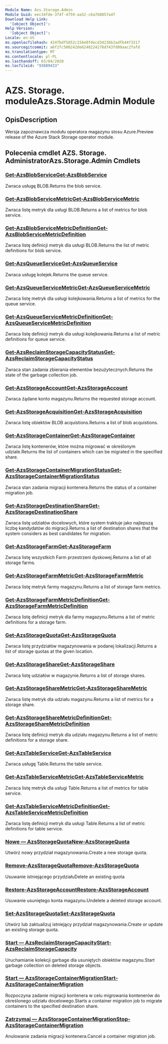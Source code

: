 ```yaml
---
Module Name: Azs.Storage.Admin
Module Guid: eec34fde-3f4f-4759-aa52-c6a7b8857a4f
Download Help Link:
  '[object Object]': 
Help Version:
  '[object Object]': 
Locale: en-US
ms.openlocfilehash: 424fbdf5852c156e0fdecd3423bb2adfb44f3317
ms.sourcegitcommit: a6f2fc500242de6248224278d743fd09aac2fafd
ms.translationtype: MT
ms.contentlocale: pl-PL
ms.lasthandoff: 03/04/2020
ms.locfileid: "93889433"
---
```

# <span data-ttu-id="24d05-101">AZS. Storage. module</span><span class="sxs-lookup"><span data-stu-id="24d05-101">Azs.Storage.Admin Module</span></span>
## <span data-ttu-id="24d05-102">Opis</span><span class="sxs-lookup"><span data-stu-id="24d05-102">Description</span></span>
<span data-ttu-id="24d05-103">Wersja zapoznawcza modułu operatora magazynu stosu Azure.</span><span class="sxs-lookup"><span data-stu-id="24d05-103">Preview release of the Azure Stack Storage operator module.</span></span>

## <span data-ttu-id="24d05-104">Polecenia cmdlet AZS. Storage. Administrator</span><span class="sxs-lookup"><span data-stu-id="24d05-104">Azs.Storage.Admin Cmdlets</span></span>
### [<span data-ttu-id="24d05-105">Get-AzsBlobService</span><span class="sxs-lookup"><span data-stu-id="24d05-105">Get-AzsBlobService</span></span>](Get-AzsBlobService.md)
<span data-ttu-id="24d05-106">Zwraca usługę BLOB.</span><span class="sxs-lookup"><span data-stu-id="24d05-106">Returns the blob service.</span></span>

### [<span data-ttu-id="24d05-107">Get-AzsBlobServiceMetric</span><span class="sxs-lookup"><span data-stu-id="24d05-107">Get-AzsBlobServiceMetric</span></span>](Get-AzsBlobServiceMetric.md)
<span data-ttu-id="24d05-108">Zwraca listę metryk dla usługi BLOB.</span><span class="sxs-lookup"><span data-stu-id="24d05-108">Returns a list of metrics for blob service.</span></span>

### [<span data-ttu-id="24d05-109">Get-AzsBlobServiceMetricDefinition</span><span class="sxs-lookup"><span data-stu-id="24d05-109">Get-AzsBlobServiceMetricDefinition</span></span>](Get-AzsBlobServiceMetricDefinition.md)
<span data-ttu-id="24d05-110">Zwraca listę definicji metryk dla usługi BLOB.</span><span class="sxs-lookup"><span data-stu-id="24d05-110">Returns the list of metric definitions for blob service.</span></span>

### [<span data-ttu-id="24d05-111">Get-AzsQueueService</span><span class="sxs-lookup"><span data-stu-id="24d05-111">Get-AzsQueueService</span></span>](Get-AzsQueueService.md)
<span data-ttu-id="24d05-112">Zwraca usługę kolejek.</span><span class="sxs-lookup"><span data-stu-id="24d05-112">Returns the queue service.</span></span>

### [<span data-ttu-id="24d05-113">Get-AzsQueueServiceMetric</span><span class="sxs-lookup"><span data-stu-id="24d05-113">Get-AzsQueueServiceMetric</span></span>](Get-AzsQueueServiceMetric.md)
<span data-ttu-id="24d05-114">Zwraca listę metryk dla usługi kolejkowania.</span><span class="sxs-lookup"><span data-stu-id="24d05-114">Returns a list of metrics for the queue service.</span></span>

### [<span data-ttu-id="24d05-115">Get-AzsQueueServiceMetricDefinition</span><span class="sxs-lookup"><span data-stu-id="24d05-115">Get-AzsQueueServiceMetricDefinition</span></span>](Get-AzsQueueServiceMetricDefinition.md)
<span data-ttu-id="24d05-116">Zwraca listę definicji metryk dla usługi kolejkowania.</span><span class="sxs-lookup"><span data-stu-id="24d05-116">Returns a list of metric definitions for queue service.</span></span>

### [<span data-ttu-id="24d05-117">Get-AzsReclaimStorageCapacityStatus</span><span class="sxs-lookup"><span data-stu-id="24d05-117">Get-AzsReclaimStorageCapacityStatus</span></span>](Get-AzsReclaimStorageCapacityStatus.md)
<span data-ttu-id="24d05-118">Zwraca stan zadania zbierania elementów bezużytecznych.</span><span class="sxs-lookup"><span data-stu-id="24d05-118">Returns the state of the garbage collection job.</span></span>

### [<span data-ttu-id="24d05-119">Get-AzsStorageAccount</span><span class="sxs-lookup"><span data-stu-id="24d05-119">Get-AzsStorageAccount</span></span>](Get-AzsStorageAccount.md)
<span data-ttu-id="24d05-120">Zwraca żądane konto magazynu.</span><span class="sxs-lookup"><span data-stu-id="24d05-120">Returns the requested storage account.</span></span>

### [<span data-ttu-id="24d05-121">Get-AzsStorageAcquisition</span><span class="sxs-lookup"><span data-stu-id="24d05-121">Get-AzsStorageAcquisition</span></span>](Get-AzsStorageAcquisition.md)
<span data-ttu-id="24d05-122">Zwraca listę obiektów BLOB acquistions.</span><span class="sxs-lookup"><span data-stu-id="24d05-122">Returns a list of blob acquistions.</span></span>

### [<span data-ttu-id="24d05-123">Get-AzsStorageContainer</span><span class="sxs-lookup"><span data-stu-id="24d05-123">Get-AzsStorageContainer</span></span>](Get-AzsStorageContainer.md)
<span data-ttu-id="24d05-124">Zwraca listę kontenerów, które można migrować w określonym udziale.</span><span class="sxs-lookup"><span data-stu-id="24d05-124">Returns the list of containers which can be migrated in the specified share.</span></span>

### [<span data-ttu-id="24d05-125">Get-AzsStorageContainerMigrationStatus</span><span class="sxs-lookup"><span data-stu-id="24d05-125">Get-AzsStorageContainerMigrationStatus</span></span>](Get-AzsStorageContainerMigrationStatus.md)
<span data-ttu-id="24d05-126">Zwraca stan zadania migracji kontenera.</span><span class="sxs-lookup"><span data-stu-id="24d05-126">Returns the status of a container migration job.</span></span>

### [<span data-ttu-id="24d05-127">Get-AzsStorageDestinationShare</span><span class="sxs-lookup"><span data-stu-id="24d05-127">Get-AzsStorageDestinationShare</span></span>](Get-AzsStorageDestinationShare.md)
<span data-ttu-id="24d05-128">Zwraca listę udziałów docelowych, które system traktuje jako najlepszą liczbę kandydatów do migracji.</span><span class="sxs-lookup"><span data-stu-id="24d05-128">Returns a list of destination shares that the system considers as best candidates for migration.</span></span>

### [<span data-ttu-id="24d05-129">Get-AzsStorageFarm</span><span class="sxs-lookup"><span data-stu-id="24d05-129">Get-AzsStorageFarm</span></span>](Get-AzsStorageFarm.md)
<span data-ttu-id="24d05-130">Zwraca listę wszystkich Farm przestrzeni dyskowej.</span><span class="sxs-lookup"><span data-stu-id="24d05-130">Returns a list of all storage farms.</span></span>

### [<span data-ttu-id="24d05-131">Get-AzsStorageFarmMetric</span><span class="sxs-lookup"><span data-stu-id="24d05-131">Get-AzsStorageFarmMetric</span></span>](Get-AzsStorageFarmMetric.md)
<span data-ttu-id="24d05-132">Zwraca listę metryk farmy magazynu.</span><span class="sxs-lookup"><span data-stu-id="24d05-132">Returns a list of storage farm metrics.</span></span>

### [<span data-ttu-id="24d05-133">Get-AzsStorageFarmMetricDefinition</span><span class="sxs-lookup"><span data-stu-id="24d05-133">Get-AzsStorageFarmMetricDefinition</span></span>](Get-AzsStorageFarmMetricDefinition.md)
<span data-ttu-id="24d05-134">Zwraca listę definicji metryk dla farmy magazynu.</span><span class="sxs-lookup"><span data-stu-id="24d05-134">Returns a list of metric definitions for a storage farm.</span></span>

### [<span data-ttu-id="24d05-135">Get-AzsStorageQuota</span><span class="sxs-lookup"><span data-stu-id="24d05-135">Get-AzsStorageQuota</span></span>](Get-AzsStorageQuota.md)
<span data-ttu-id="24d05-136">Zwraca listę przydziałów magazynowania w podanej lokalizacji.</span><span class="sxs-lookup"><span data-stu-id="24d05-136">Returns a list of storage quotas at the given location.</span></span>

### [<span data-ttu-id="24d05-137">Get-AzsStorageShare</span><span class="sxs-lookup"><span data-stu-id="24d05-137">Get-AzsStorageShare</span></span>](Get-AzsStorageShare.md)
<span data-ttu-id="24d05-138">Zwraca listę udziałów w magazynie.</span><span class="sxs-lookup"><span data-stu-id="24d05-138">Returns a list of storage shares.</span></span>

### [<span data-ttu-id="24d05-139">Get-AzsStorageShareMetric</span><span class="sxs-lookup"><span data-stu-id="24d05-139">Get-AzsStorageShareMetric</span></span>](Get-AzsStorageShareMetric.md)
<span data-ttu-id="24d05-140">Zwraca listę metryk dla udziału magazynu.</span><span class="sxs-lookup"><span data-stu-id="24d05-140">Returns a list of metrics for a storage share.</span></span>

### [<span data-ttu-id="24d05-141">Get-AzsStorageShareMetricDefinition</span><span class="sxs-lookup"><span data-stu-id="24d05-141">Get-AzsStorageShareMetricDefinition</span></span>](Get-AzsStorageShareMetricDefinition.md)
<span data-ttu-id="24d05-142">Zwraca listę definicji metryk dla udziału magazynu.</span><span class="sxs-lookup"><span data-stu-id="24d05-142">Returns a list of metric definitions for a storage share.</span></span>

### [<span data-ttu-id="24d05-143">Get-AzsTableService</span><span class="sxs-lookup"><span data-stu-id="24d05-143">Get-AzsTableService</span></span>](Get-AzsTableService.md)
<span data-ttu-id="24d05-144">Zwraca usługę Table.</span><span class="sxs-lookup"><span data-stu-id="24d05-144">Returns the table service.</span></span>

### [<span data-ttu-id="24d05-145">Get-AzsTableServiceMetric</span><span class="sxs-lookup"><span data-stu-id="24d05-145">Get-AzsTableServiceMetric</span></span>](Get-AzsTableServiceMetric.md)
<span data-ttu-id="24d05-146">Zwraca listę metryk dla usługi Table.</span><span class="sxs-lookup"><span data-stu-id="24d05-146">Returns a list of metrics for table service.</span></span>

### [<span data-ttu-id="24d05-147">Get-AzsTableServiceMetricDefinition</span><span class="sxs-lookup"><span data-stu-id="24d05-147">Get-AzsTableServiceMetricDefinition</span></span>](Get-AzsTableServiceMetricDefinition.md)
<span data-ttu-id="24d05-148">Zwraca listę definicji metryk dla usługi Table.</span><span class="sxs-lookup"><span data-stu-id="24d05-148">Returns a list of metric definitions for table service.</span></span>

### [<span data-ttu-id="24d05-149">Nowe — AzsStorageQuota</span><span class="sxs-lookup"><span data-stu-id="24d05-149">New-AzsStorageQuota</span></span>](New-AzsStorageQuota.md)
<span data-ttu-id="24d05-150">Utwórz nowy przydział magazynowania.</span><span class="sxs-lookup"><span data-stu-id="24d05-150">Create a new storage quota.</span></span>

### [<span data-ttu-id="24d05-151">Remove-AzsStorageQuota</span><span class="sxs-lookup"><span data-stu-id="24d05-151">Remove-AzsStorageQuota</span></span>](Remove-AzsStorageQuota.md)
<span data-ttu-id="24d05-152">Usuwanie istniejącego przydziału</span><span class="sxs-lookup"><span data-stu-id="24d05-152">Delete an existing quota</span></span>

### [<span data-ttu-id="24d05-153">Restore-AzsStorageAccount</span><span class="sxs-lookup"><span data-stu-id="24d05-153">Restore-AzsStorageAccount</span></span>](Restore-AzsStorageAccount.md)
<span data-ttu-id="24d05-154">Usuwanie usuniętego konta magazynu.</span><span class="sxs-lookup"><span data-stu-id="24d05-154">Undelete a deleted storage account.</span></span>

### [<span data-ttu-id="24d05-155">Set-AzsStorageQuota</span><span class="sxs-lookup"><span data-stu-id="24d05-155">Set-AzsStorageQuota</span></span>](Set-AzsStorageQuota.md)
<span data-ttu-id="24d05-156">Utwórz lub zaktualizuj istniejący przydział magazynowania.</span><span class="sxs-lookup"><span data-stu-id="24d05-156">Create or update an existing storage quota.</span></span>

### [<span data-ttu-id="24d05-157">Start — AzsReclaimStorageCapacity</span><span class="sxs-lookup"><span data-stu-id="24d05-157">Start-AzsReclaimStorageCapacity</span></span>](Start-AzsReclaimStorageCapacity.md)
<span data-ttu-id="24d05-158">Uruchamianie kolekcji garbage dla usuniętych obiektów magazynu.</span><span class="sxs-lookup"><span data-stu-id="24d05-158">Start garbage collection on deleted storage objects.</span></span>

### [<span data-ttu-id="24d05-159">Start — AzsStorageContainerMigration</span><span class="sxs-lookup"><span data-stu-id="24d05-159">Start-AzsStorageContainerMigration</span></span>](Start-AzsStorageContainerMigration.md)
<span data-ttu-id="24d05-160">Rozpoczyna zadanie migracji kontenera w celu migrowania kontenerów do określonego udziału docelowego.</span><span class="sxs-lookup"><span data-stu-id="24d05-160">Starts a container migration job to migrate containers to the specified destination share.</span></span>

### [<span data-ttu-id="24d05-161">Zatrzymaj — AzsStorageContainerMigration</span><span class="sxs-lookup"><span data-stu-id="24d05-161">Stop-AzsStorageContainerMigration</span></span>](Stop-AzsStorageContainerMigration.md)
<span data-ttu-id="24d05-162">Anulowanie zadania migracji kontenera.</span><span class="sxs-lookup"><span data-stu-id="24d05-162">Cancel a container migration job.</span></span>

